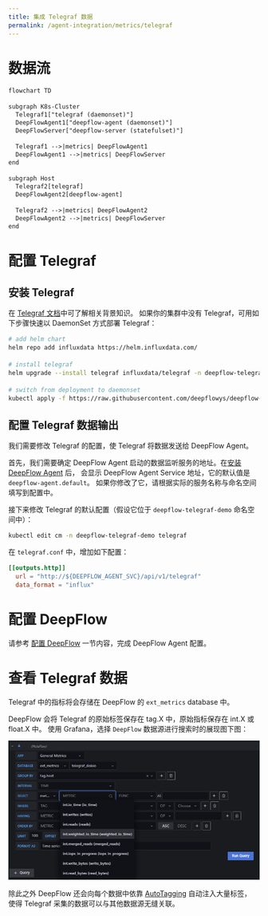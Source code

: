 ```yaml
---
title: 集成 Telegraf 数据
permalink: /agent-integration/metrics/telegraf
---
```


# 数据流

```mermaid
flowchart TD

subgraph K8s-Cluster
  Telegraf1["telegraf (daemonset)"]
  DeepFlowAgent1["deepflow-agent (daemonset)"]
  DeepFlowServer["deepflow-server (statefulset)"]

  Telegraf1 -->|metrics| DeepFlowAgent1
  DeepFlowAgent1 -->|metrics| DeepFlowServer
end

subgraph Host
  Telegraf2[telegraf]
  DeepFlowAgent2[deepflow-agent]

  Telegraf2 -->|metrics| DeepFlowAgent2
  DeepFlowAgent2 -->|metrics| DeepFlowServer
end
```

# 配置 Telegraf

## 安装 Telegraf

在 [Telegraf 文档](https://www.influxdata.com/time-series-platform/telegraf/)中可了解相关背景知识。
如果你的集群中没有 Telegraf，可用如下步骤快速以 DaemonSet 方式部署 Telegraf：
```bash
# add helm chart
helm repo add influxdata https://helm.influxdata.com/

# install telegraf
helm upgrade --install telegraf influxdata/telegraf -n deepflow-telegraf-demo --create-namespace

# switch from deployment to daemonset
kubectl apply -f https://raw.githubusercontent.com/deepflowys/deepflow-demo/main/DeepFlow-Telegraf-Demo/deepflow-telegraf-demo.yaml
```

## 配置 Telegraf 数据输出

我们需要修改 Telegraf 的配置，使 Telegraf 将数据发送给 DeepFlow Agent。

首先，我们需要确定 DeepFlow Agent 启动的数据监听服务的地址。在[安装 DeepFlow Agent](../../install/single-k8s/) 后，
会显示 DeepFlow Agent Service 地址，它的默认值是 `deepflow-agent.default`。
如果你修改了它，请根据实际的服务名称与命名空间填写到配置中。

接下来修改 Telegraf 的默认配置（假设它位于 `deepflow-telegraf-demo` 命名空间中）：
```bash
kubectl edit cm -n deepflow-telegraf-demo telegraf
```

在 `telegraf.conf` 中，增加如下配置：
```toml
[[outputs.http]]
  url = "http://${DEEPFLOW_AGENT_SVC}/api/v1/telegraf"
  data_format = "influx"
```

# 配置 DeepFlow

请参考 [配置 DeepFlow](../tracing/opentelemetry/#配置-deepflow) 一节内容，完成 DeepFlow Agent 配置。

# 查看 Telegraf 数据

Telegraf 中的指标将会存储在 DeepFlow 的 `ext_metrics` database 中。

DeepFlow 会将 Telegraf 的原始标签保存在 tag.X 中，原始指标保存在 int.X 或 float.X 中。
使用 Grafana，选择 `DeepFlow` 数据源进行搜索时的展现图下图：

![Telegraf 集成](./imgs/telegraf-integration.png)

除此之外 DeepFlow 还会向每个数据中依靠 [AutoTagging](./metrics-auto-tagging/) 自动注入大量标签，
使得 Telegraf 采集的数据可以与其他数据源无缝关联。
